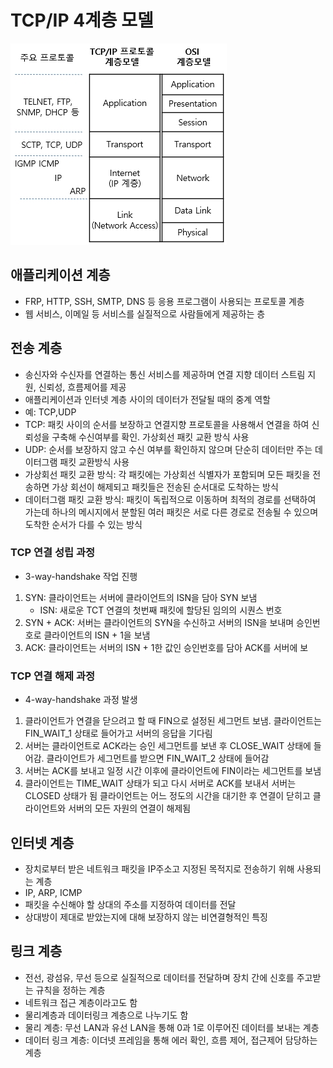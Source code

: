 # TCP/IP 4계층 모델
![](img/tcp-ip.jpeg)

## 애플리케이션 계층
- FRP, HTTP, SSH, SMTP, DNS 등 응용 프로그램이 사용되는 프로토콜 계층
- 웹 서비스, 이메일 등 서비스를 실질적으로 사람들에게 제공하는 층

## 전송 계층
- 송신자와 수신자를 연결하는 통신 서비스를 제공하며 연결 지향 데이터 스트림 지원, 신뢰성, 흐름제어를 제공
- 애플리케이션과 인터넷 계층 사이의 데이터가 전달될 때의 중계 역할
- 예: TCP,UDP
- TCP: 패킷 사이의 순서를 보장하고 연결지향 프로토콜을 사용해서 연결을 하여 신뢰성을 구축해
수신여부를 확인. 가상회선 패킷 교환 방식 사용
- UDP: 순서를 보장하지 않고 수신 여부를 확인하지 않으며 단순히 데이터만 주는 데이터그램 패킷 교환방식 사용
- 가상회선 패킷 교환 방식: 각 패킷에는 가상회선 식별자가 포함되며 모든 패킷을 전송하면 가상 회선이 해제되고 패킷들은 전송된 순서대로 도착하는 방식
- 데이터그램 패킷 교환 방식: 패킷이 독립적으로 이동하며 최적의 경로를 선택하여 가는데 하나의 메시지에서 분할된 여러 패킷은 서로 다른 경로로 전송될 수 있으며
도착한 순서가 다를 수 있는 방식

### TCP 연결 성립 과정
- 3-way-handshake 작업 진행
1. SYN: 클라이언트는 서버에 클라이언트의 ISN을 담아 SYN 보냄
   - ISN: 새로운 TCT 연결의 첫번째 패킷에 할당된 임의의 시퀀스 번호
2. SYN + ACK: 서버는 클라이언트의 SYN을 수신하고 서버의 ISN을 보내며 승인번호로 클라이언트의 ISN + 1을 보냄
3. ACK: 클라이언트는 서버의 ISN + 1한 값인 승인번호를 담아 ACK를 서버에 보

### TCP 연결 해제 과정
- 4-way-handshake 과정 발생
1. 클라이언트가 연결을 닫으려고 할 때 FIN으로 설정된 세그먼트 보냄.
클라이언트는 FIN_WAIT_1 상태로 들어가고 서버의 응답을 기다림
2. 서버는 클라이언트로 ACK라는 승인 세그먼트를 보낸 후 CLOSE_WAIT 상태에 들어감.
클라이언트가 세그먼트를 받으면 FIN_WAIT_2 상태에 들어감
3. 서버는 ACK를 보내고 일정 시간 이후에 클라이언트에 FIN이라는 세그먼트를 보냄
4. 클라이언트는 TIME_WAIT 상태가 되고 다시 서버로 ACK를 보내서 서버는 CLOSED 상태가 됨
클라이언트는 어느 정도의 시간을 대기한 후 연결이 닫히고 클라이언트와 서버의 모든 자원의 연결이 해제됨

## 인터넷 계층
- 장치로부터 받은 네트워크 패킷을 IP주소고 지정된 목적지로 전송하기 위해 사용되는 계층
- IP, ARP, ICMP
- 패킷을 수신해야 할 상대의 주소를 지정하여 데이터를 전달
- 상대방이 제대로 받았는지에 대해 보장하지 않는 비연결형적인 특징

## 링크 계층
- 전선, 광섬유, 무선 등으로 실질적으로 데이터를 전달하며 장치 간에 신호를 주고받는 규칙을 정하는 계층
- 네트워크 접근 계층이라고도 함
- 물리계층과 데이터링크 계층으로 나누기도 함
- 물리 계층: 무선 LAN과 유선 LAN을 통해 0과 1로 이루어진 데이터를 보내는 계층
- 데이터 링크 계층: 이더넷 프레임을 통해 에러 확인, 흐름 제어, 접근제어 담당하는 계층